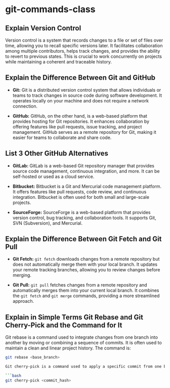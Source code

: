 # git-commands-class

## Explain Version Control
Version control is a system that records changes to a file or set of files over time, allowing you to recall specific versions later. It facilitates collaboration among multiple contributors, helps track changes, and provides the ability to revert to previous states. This is crucial to work concurrently on projects while maintaining a coherent and traceable history.

## Explain the Difference Between Git and GitHub
- **Git:** Git is a distributed version control system that allows individuals or teams to track changes in source code during software development. It operates locally on your machine and does not require a network connection.

- **GitHub:** GitHub, on the other hand, is a web-based platform that provides hosting for Git repositories. It enhances collaboration by offering features like pull requests, issue tracking, and project management. GitHub serves as a remote repository for Git, making it easier for teams to collaborate and share code.

## List 3 Other GitHub Alternatives
- **GitLab:** GitLab is a web-based Git repository manager that provides source code management, continuous integration, and more. It can be self-hosted or used as a cloud service.

- **Bitbucket:** Bitbucket is a Git and Mercurial code management platform. It offers features like pull requests, code review, and continuous integration. Bitbucket is often used for both small and large-scale projects.

- **SourceForge:** SourceForge is a web-based platform that provides version control, bug tracking, and collaboration tools. It supports Git, SVN (Subversion), and Mercurial.

## Explain the Difference Between Git Fetch and Git Pull
- **Git Fetch:** `git fetch` downloads changes from a remote repository but does not automatically merge them with your local branch. It updates your remote tracking branches, allowing you to review changes before merging.

- **Git Pull:** `git pull` fetches changes from a remote repository and automatically merges them into your current local branch. It combines the `git fetch` and `git merge` commands, providing a more streamlined approach.


## Explain in Simple Terms Git Rebase and Git Cherry-Pick and the Command for It
Git rebase is a command used to integrate changes from one branch into another by moving or combining a sequence of commits. It is often used to maintain a clean and linear project history. The command is:  

```bash
git rebase <base_branch>

Git cherry-pick is a command used to apply a specific commit from one branch to another. It allows you to select and include changes from one branch without merging the entire branch. The command is:

```bash
git cherry-pick <commit_hash>